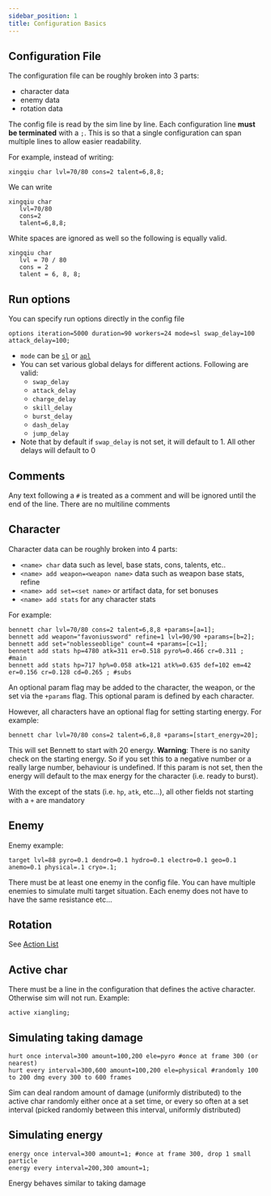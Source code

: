```yaml
---
sidebar_position: 1
title: Configuration Basics
---
```


## Configuration File

The configuration file can be roughly broken into 3 parts:

- character data
- enemy data
- rotation data

The config file is read by the sim line by line. Each configuration line **must be terminated** with a `;`. This is so that a single configuration can span multiple lines to allow easier readability.

For example, instead of writing:

`xingqiu char lvl=70/80 cons=2 talent=6,8,8;`

We can write

```
xingqiu char
   lvl=70/80
   cons=2
   talent=6,8,8;
```

White spaces are ignored as well so the following is equally valid.

```
xingqiu char
   lvl = 70 / 80
   cons = 2
   talent = 6, 8, 8;
```

## Run options

You can specify run options directly in the config file

`options iteration=5000 duration=90 workers=24 mode=sl swap_delay=100 attack_delay=100;`

- `mode` can be [`sl`](/guide/sequential_mode) or [`apl`](/guide/action_priority_mode_guide)
- You can set various global delays for different actions. Following are valid:
  - `swap_delay`
  - `attack_delay`
  - `charge_delay`
  - `skill_delay`
  - `burst_delay`
  - `dash_delay`
  - `jump_delay`
- Note that by default if `swap_delay` is not set, it will default to 1. All other delays will default to 0

## Comments

Any text following a `#` is treated as a comment and will be ignored until the end of the line. There are no multiline comments

## Character

Character data can be roughly broken into 4 parts:

- `<name> char` data such as level, base stats, cons, talents, etc..
- `<name> add weapon=<weapon name>` data such as weapon base stats, refine
- `<name> add set=<set name>` or artifact data, for set bonuses
- `<name> add stats` for any character stats

For example:

```
bennett char lvl=70/80 cons=2 talent=6,8,8 +params=[a=1];
bennett add weapon="favoniussword" refine=1 lvl=90/90 +params=[b=2];
bennett add set="noblesseoblige" count=4 +params=[c=1];
bennett add stats hp=4780 atk=311 er=0.518 pyro%=0.466 cr=0.311 ; #main
bennett add stats hp=717 hp%=0.058 atk=121 atk%=0.635 def=102 em=42 er=0.156 cr=0.128 cd=0.265 ; #subs
```

An optional param flag may be added to the character, the weapon, or the set via the `+params` flag. This optional param is defined by each character.

However, all characters have an optional flag for setting starting energy. For example:

```
bennett char lvl=70/80 cons=2 talent=6,8,8 +params=[start_energy=20];
```

This will set Bennett to start with 20 energy. **Warning**: There is no sanity check on the starting energy. So if you set this to a negative number or a really large number, behaviour is undefined. If this param is not set, then the energy will default to the max energy for the character (i.e. ready to burst).

With the except of the stats (i.e. `hp`, `atk`, etc...), all other fields not starting with a `+` are mandatory

## Enemy

Enemy example:

`target lvl=88 pyro=0.1 dendro=0.1 hydro=0.1 electro=0.1 geo=0.1 anemo=0.1 physical=.1 cryo=.1;`

There must be at least one enemy in the config file. You can have multiple enemies to simulate multi target situation. Each enemy does not have to have the same resistance etc...

## Rotation

See [Action List](https://github.com/genshinsim/gsim/wiki/Action-List)

## Active char

There must be a line in the configuration that defines the active character. Otherwise sim will not run. Example:

`active xiangling;`

## Simulating taking damage

```
hurt once interval=300 amount=100,200 ele=pyro #once at frame 300 (or nearest)
hurt every interval=300,600 amount=100,200 ele=physical #randomly 100 to 200 dmg every 300 to 600 frames
```

Sim can deal random amount of damage (uniformly distributed) to the active char randomly either once at a set time, or every so often at a set interval (picked randomly between this interval, uniformly distributed)

## Simulating energy

```
energy once interval=300 amount=1; #once at frame 300, drop 1 small particle
energy every interval=200,300 amount=1;
```

Energy behaves similar to taking damage
